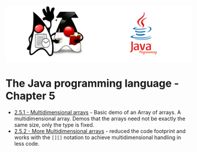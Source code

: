 ![](/assets/javarepologo.png)

# The Java programming language - Chapter 5

- [2.5.1 - Multidimensional arrays](/src/com/irisida/lang/part02/chapter05/multidim/MultiDim.java) - Basic demo of an Array of arrays. A multidimensional array. Demos that the arrays need not be exactly the same size, only the type is fixed.
- [2.5.2 - More Multidimensional arrays](/src/com/irisida/lang/part02/chapter05/moremultidim/MoreMultiDim.java) - reduced the code footprint and works with the `[][]` notation to achieve multidimensional handling in less code.